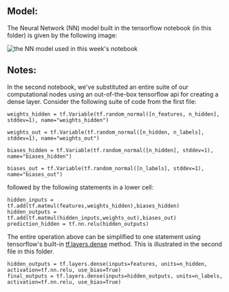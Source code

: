 

Model:
------
The Neural Network (NN) model built in the tensorflow notebook (in this folder) is given by the following image:

![the NN model used in this week's notebook](https://image.ibb.co/htxina/Linear_Classifier_Tensorflow.jpg)

Notes:
------

In the second notebook, we've substituted an entire suite of our computational nodes using an out-of-the-box tensorflow api for creating a dense layer. Consider the following suite of code from the first file:

    weights_hidden = tf.Variable(tf.random_normal([n_features, n_hidden], stddev=1), name="weights_hidden")
    
    weights_out = tf.Variable(tf.random_normal([n_hidden, n_labels], stddev=1), name="weights_out")
    
    biases_hidden = tf.Variable(tf.random_normal([n_hidden], stddev=1), name="biases_hidden")
    
    biases_out = tf.Variable(tf.random_normal([n_labels], stddev=1), name="biases_out")

followed by the following statements in a lower cell:

    hidden_inputs = tf.add(tf.matmul(features,weights_hidden),biases_hidden)
    hidden_outputs = tf.add(tf.matmul(hidden_inputs,weights_out),biases_out)
    prediction_hidden = tf.nn.relu(hidden_outputs)

The entire operation above can be simplified to one statement using tensorflow's built-in [tf.layers.dense](https://www.tensorflow.org/api_docs/python/tf/layers/dense) method. This is illustrated in the second file in this folder.

    hidden_outputs = tf.layers.dense(inputs=features, units=n_hidden, activation=tf.nn.relu, use_bias=True)
    final_outputs = tf.layers.dense(inputs=hidden_outputs, units=n_labels, activation=tf.nn.relu, use_bias=True)
